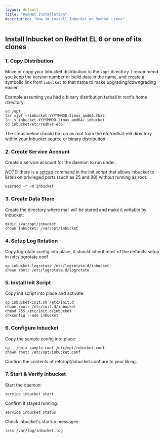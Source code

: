 ```yaml
---
layout: default
title: "RedHat Installation"
description: "How to install Inbucket on RedHat Linux"
---
```


## Install Inbucket on RedHat EL 6 or one of its clones

### 1. Copy Distribution
Move or copy your Inbucket distribution to the `/opt` directory.  I recommend you
keep the version number or build date in the name, and create a symbolic link
from `inbucket` to that name to make upgrading/downgrading easier.

Example assuming you had a binary distribution tarball in root's home directory:

    cd /opt
    tar xjvf ~/inbucket-YYYYMMDD-linux_amd64.tbz2
    ln -s inbucket-YYYYMMDD-linux_amd64/ inbucket
    cd inbucket/etc/redhat-el6

The steps below should be run as root from the etc/redhat-el6 directory within your
Inbucket source or binary distribution.

### 2. Create Service Account
Create a service account for the daemon to run under.

*NOTE:* there is a [setcap][1] command in the init script that allows inbucket to listen on
privileged ports (such as 25 and 80) without running as root.

    useradd -r -m inbucket

### 3. Create Data Store
Create the directory where mail will be stored and make it writable by inbucket:

    mkdir /var/opt/inbucket
    chown inbucket: /var/opt/inbucket

### 4. Setup Log Rotation
Copy logrotate config into place, it should inherit most of the defaults setup in
/etc/logrotate.conf

    cp inbucket.logrotate /etc/logrotate.d/inbucket
    chown root: /etc/logrotate.d/logrotate

### 5. Install Init Script
Copy init script into place and activate:

    cp inbucket-init.sh /etc/init.d
    chown root: /etc/init.d/inbucket
    chmod 755 /etc/init.d/inbucket
    chkconfig --add inbucket

### 6. Configure Inbucket
Copy the sample config into place:

    cp ../unix-sample.conf /etc/opt/inbucket.conf
    chown root: /etc/opt/inbucket.conf

Confirm the contents of /etc/opt/inbucket.conf are to your liking.

### 7. Start & Verify Inbucket
Start the daemon:

    service inbucket start

Confirm it stayed running:

    service inbucket status

Check inbucket's startup messages:

    less /var/log/inbucket.log

[1]: http://www.kernel.org/doc/man-pages/online/pages/man7/capabilities.7.html
